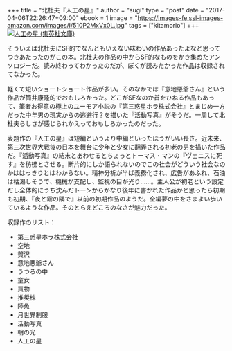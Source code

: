 +++
title = "北杜夫『人工の星』"
author = "sugi"
type = "post"
date = "2017-04-06T22:26:47+09:00"
ebook = 1
image = "https://images-fe.ssl-images-amazon.com/images/I/510P2MxVx0L.jpg" 
tags = ["kitamorio"]
+++
<a href="http://www.amazon.co.jp/exec/obidos/ASIN/B00I8YGUKY/chezsugi-22/ref=nosim/" name="amazletlink" target="_blank"><img src="https://images-fe.ssl-images-amazon.com/images/I/510P2MxVx0L.jpg" alt="人工の星 (集英社文庫)" class="alignleft"  /></a>

そういえば北杜夫にSF的でなんともいえない味わいの作品あったよなと思ってつきあたったのがこの本。北杜夫の作品の中からSF的なものをかき集めたアンソロジーだ。読み終わってわかったのだが、ぼくが読みたかった作品は収録されてなかった。

軽くて短いショートショート作品が多い。そのなかでは『意地悪爺さん』という作品が筒井康隆的でおもしろかった。どこがSFなのか首をひねる作品もあって、筆者お得意の極上のユーモア小説の『第三惑星ホラ株式会社』とまじめ一方だった中年男の現実からの逃避行？を描いた『活動写真』がそうだ。一周して北杜夫らしさが感じられかえっておもしろかったのだった。

表題作の『人工の星』は短編というより中編といったほうがいい長さ。近未来、第三次世界大戦後の日本を舞台に少年と少女に翻弄される初老の男を描いた作品だ。『活動写真』の結末とあわせるとちょっとトーマス・マンの『ヴェニスに死す』を彷彿とさせる。断片的にしか語られないのでこの社会がどういう社会なのかははっきりとはわからない。精神分析が半ば義務化され、広告があふれ、石油は枯渇しそうで、機械が支配し、監視の目が光り……。主人公が初老という設定だし全体的にうち沈んだトーンからかなり後年に書かれた作品かと思ったら初期も初期、『夜と霧の隅で』以前の初期作品のようだ。全編夢の中をさまよい歩いているような作品。そのとらえどころのなさが魅力だった。

収録作のリスト：

- 第三惑星ホラ株式会社
- 空地
- 贅沢
- 意地悪爺さん
- うつろの中
- 童女
- 買物
- 推奨株
- 陸魚
- 月世界制服
- 活動写真
- 朝の光
- 人工の星
